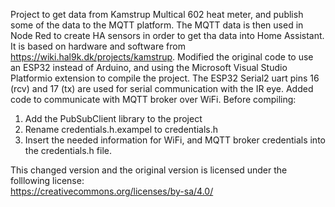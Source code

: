 Project to get data from Kamstrup Multical 602 heat meter, and publish some of the data to the MQTT platform.
The MQTT data is then used in Node Red to create HA sensors in order to get tha data into Home Assistant.
It is based on hardware and software from https://wiki.hal9k.dk/projects/kamstrup.
Modified the original code to use an ESP32 instead of Arduino, and using the Microsoft Visual Studio  Platformio extension to compile the project.
The ESP32 Serial2 uart pins 16 (rcv) and 17 (tx) are used for serial communication with the IR eye.
Added code to communicate with MQTT broker over WiFi.
Before compiling:

1.  Add the PubSubClient library to the project
2.  Rename credentials.h.exampel to credentials.h 
3.  Insert the needed information for WiFi, and MQTT broker credentials into the credentials.h file.

This changed version and the original version is licensed under the folllowing license:  
 https://creativecommons.org/licenses/by-sa/4.0/